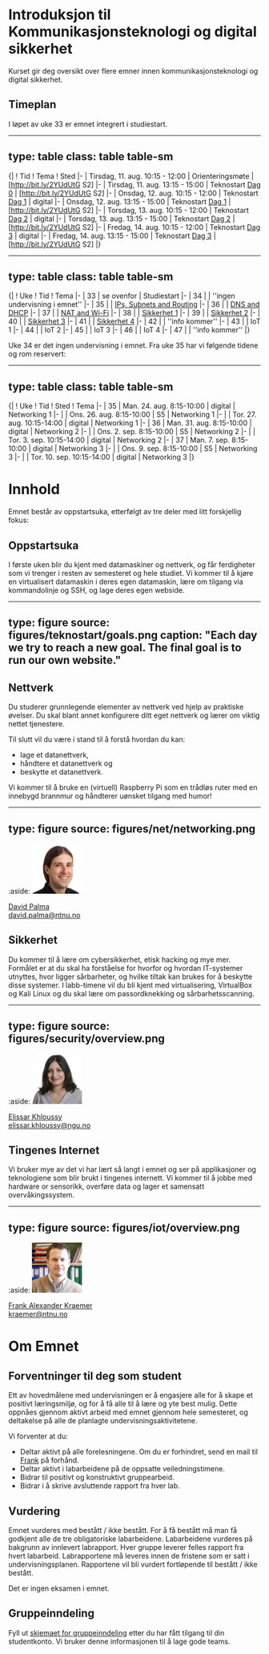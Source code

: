 # Introduksjon til Kommunikasjonsteknologi og digital sikkerhet

Kurset gir deg oversikt over flere emner innen kommunikasjonsteknologi og digital sikkerhet.

<!--
<a class="arrow" href="learning-goals.html">Read more about the Learning Goals</a>
-->

## Timeplan

I løpet av uke 33 er emnet integrert i studiestart. 


---
type: table
class: table table-sm
---
{|
! Tid
! Tema
! Sted
|-
| Tirsdag, 11. aug. 10:15 - 12:00
| Orienteringsmøte
| [http://bit.ly/2YUdUtG S2]
|-
| Tirsdag, 11. aug. 13:15 - 15:00
| Teknostart <a href="day0-2020.html">Dag 0</a>
| [http://bit.ly/2YUdUtG S2]
|-
| Onsdag, 12. aug. 10:15 - 12:00
| Teknostart <a href="day1-2020.html">Dag 1</a>
| digital
|-
| Onsdag, 12. aug. 13:15 - 15:00
| Teknostart <a href="day1-2020.html">Dag 1</a>
| [http://bit.ly/2YUdUtG S2]
|-
| Torsdag, 13. aug. 10:15 - 12:00
| Teknostart <a href="day2-2020.html">Dag 2</a>
| digital
|-
| Torsdag, 13. aug. 13:15 - 15:00
| Teknostart <a href="day2-2020.html">Dag 2</a>
| [http://bit.ly/2YUdUtG S2]
|-
| Fredag, 14. aug. 10:15 - 12:00
| Teknostart <a href="day3-2020.html">Dag 3</a>
| digital
|-
| Fredag, 14. aug. 13:15 - 15:00
| Teknostart <a href="day3-2020.html">Dag 3</a>
| [http://bit.ly/2YUdUtG S2]
|}


---
type: table
class: table table-sm
---
{|
! Uke
! Tid
! Tema 
|-
| 33
| se ovenfor
| Studiestart
|-
| 34
| 
| ''ingen undervisning i emnet''
|-
| 35
|
| <a href="prep-networking-1.html">IPs, Subnets and Routing</a>
|-
| 36
|
| <a href="prep-networking-2.html">DNS and DHCP</a>
|-
| 37
|
| <a href="prep-networking-3.html">NAT and Wi-Fi</a>
|-
| 38
|
| <a href="prep-security-1.html">Sikkerhet 1</a>
|-
| 39
|
| <a href="prep-security-2.html">Sikkerhet 2</a>
|-
| 40
|
| <a href="prep-security-3.html">Sikkerhet 3</a>
|-
| 41
|
| <a href="prep-security-4.html">Sikkerhet 4</a>
|-
| 42
| 
| ''info kommer''
|-
| 43
|
| IoT 1
|-
| 44
|
| IoT 2
|-
| 45
|
| IoT 3
|-
| 46
|
| IoT 4
|-
| 47
|
| ''info kommer''
|}


Uke 34 er det ingen undervisning i emnet. Fra uke 35 har vi følgende tidene og rom reservert:


---
type: table
class: table table-sm
---
{|
! Uke
! Tid
! Sted
! Tema 
|-
| 35
| Man. 24. aug. 8:15-10:00
| digital
| Networking 1
|-
| 
| Ons. 26. aug. 8:15-10:00
| S5
| Networking 1
|-
| 
| Tor. 27. aug. 10:15-14:00
| digital
| Networking 1
|-
| 36
| Man. 31. aug. 8:15-10:00
| digital
| Networking 2
|-
| 
| Ons. 2. sep. 8:15-10:00
| S5
| Networking 2
|-
| 
| Tor. 3. sep. 10:15-14:00
| digital
| Networking 2
|-
| 37
| Man. 7. sep. 8:15-10:00
| digital
| Networking 3
|-
| 
| Ons. 9. sep. 8:15-10:00
| S5
| Networking 3
|-
| 
| Tor. 10. sep. 10:15-14:00
| digital
| Networking 3
|}



# Innhold

Emnet består av oppstartsuka, etterfølgt av tre deler med litt forskjellig fokus:

## Oppstartsuka

I første uken blir du kjent med datamaskiner og nettverk, og får ferdigheter som vi trenger i resten av semesteret og hele studiet. Vi kommer til å kjøre en virtualisert datamaskin i deres egen datamaskin, lære om tilgang via kommandolinje og SSH, og lage deres egen webside.

---
type: figure
source: figures/teknostart/goals.png
caption: "Each day we try to reach a new goal. The final goal is to run our own website."
---


## Nettverk

Du studerer grunnlegende elementer av nettverk ved hjelp av praktiske øvelser. 
Du skal blant annet konfigurere ditt eget nettverk og lærer om viktig nettet tjenestere.

Til slutt vil du være i stand til å forstå hvordan du kan:

* lage et datanettverk,
* håndtere et datanettverk og
* beskytte et datanettverk.

Vi kommer til å bruke en (virtuell) Raspberry Pi som en trådløs ruter med en innebygd brannmur og håndterer uønsket tilgang med humor!

---
type: figure
source: figures/net/networking.png
---


:aside: <img src="figures/david.jpg" width="100px"><p><a href="https://www.ntnu.no/ansatte/david.palma">David Palma</a><br/><i class="far fa-envelope"></i> david.palma@ntnu.no</p>


## Sikkerhet

Du kommer til å lære om cybersikkerhet, etisk hacking og mye mer. 
Formålet er at du skal ha forståelse for hvorfor og hvordan IT-systemer utnyttes, hvor ligger sårbarheter, og hvilke tiltak kan brukes for å beskytte disse systemer. 
I labb-timene vil du bli kjent med virtualisering, VirtualBox og Kali Linux og du skal lære om passordknekking og sårbarhetsscanning.

---
type: figure
source: figures/security/overview.png
---

:aside: <img src="figures/elissar.jpg" width="100px"><p><a href="">Elissar Khloussy</a><br/><i class="far fa-envelope"></i> elissar.khloussy@ngu.no</p>


## Tingenes Internet

Vi bruker mye av det vi har lært så langt i emnet og ser på applikasjoner og teknologiene som blir brukt i tingenes internett. Vi kommer til å jobbe med hardware or sensorikk, overføre data og lager et samensatt overvåkingssystem.

---
type: figure
source: figures/iot/overview.png
---

:aside: <img src="figures/frank.jpg" width="100px"><p><a href="https://www.ntnu.edu/employees/kraemer">Frank Alexander Kraemer</a><br/><i class="far fa-envelope"></i> kraemer@ntnu.no</p>


# Om Emnet

## Forventninger til deg som student

Ett av hovedmålene med undervisningen er å engasjere alle for å skape et positivt læringsmiljø, og for å få alle til å lære og yte best mulig. Dette oppnåes gjennom aktivt arbeid med emnet gjennom hele semesteret, og deltakelse på alle de planlagte undervisningsaktivitetene.

Vi forventer at du:

- Deltar aktivt på alle forelesningene. Om du er forhindret, send en mail til [Frank](mailto:kraemer@ntnu.no) på forhånd.
- Deltar aktivt i labarbeidene på de oppsatte veiledningstimene.
- Bidrar til positivt og konstruktivt gruppearbeid.
- Bidrar i å skrive avsluttende rapport fra hver lab.

## Vurdering

Emnet vurderes med bestått / ikke bestått. For å få bestått må man få godkjent alle de tre obligatoriske labarbeidene. Labarbeidene vurderes på bakgrunn av innlevert labrapport. Hver gruppe leverer felles rapport fra hvert labarbeid. Labrapportene må leveres innen de fristene som er satt i undervisningsplanen. Rapportene vil bli vurdert fortløpende til bestått / ikke bestått.

Det er ingen eksamen i emnet.


## Gruppeinndeling

Fyll ut <a href="https://forms.office.com/Pages/ResponsePage.aspx?id=cgahCS-CZ0SluluzdZZ8BSxiepoCd7lKk70IThBWqdJUNkNZOVBTNkhWVFVQU0tMTFQ1SUM1VE1VUS4u">skjemaet for gruppeinndeling</a> etter du har fått tilgang til din studentkonto. Vi bruker denne informasjonen til å lage gode teams.


